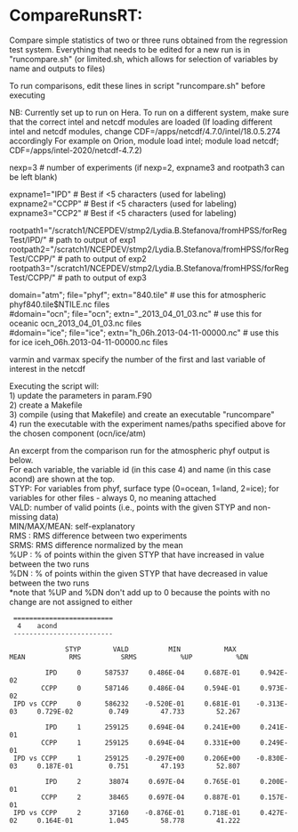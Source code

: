 # CompareRunsRT: 

Compare simple statistics of two or three runs obtained from the regression test system. Everything that needs to be edited for a new run is in "runcompare.sh" (or limited.sh, which allows for selection of variables by name and outputs to files)

To run comparisons, edit these lines in script "runcompare.sh" before executing

NB: Currently set up to run on Hera. To run on a different system, make sure that the correct intel and netcdf modules are loaded 
(If loading different intel and netcdf modules, change CDF=/apps/netcdf/4.7.0/intel/18.0.5.274 accordingly
For example on Orion, module load intel; module load netcdf; CDF=/apps/intel-2020/netcdf-4.7.2)

nexp=3    # number of experiments (if nexp=2, expname3 and rootpath3 can be left blank)  

expname1="IPD"   # Best if <5 characters (used for labeling)
expname2="CCPP"  # Best if <5 characters (used for labeling)
expname3="CCP2"  # Best if <5 characters (used for labeling)

rootpath1="/scratch1/NCEPDEV/stmp2/Lydia.B.Stefanova/fromHPSS/forRegTest/IPD/"   # path to output of exp1
rootpath2="/scratch1/NCEPDEV/stmp2/Lydia.B.Stefanova/fromHPSS/forRegTest/CCPP/"  # path to output of exp2
rootpath3="/scratch1/NCEPDEV/stmp2/Lydia.B.Stefanova/fromHPSS/forRegTest/CCPP/"  # path to output of exp3

domain="atm"; file="phyf"; extn="840.tile"    # use this for atmospheric phyf840.tile$NTILE.nc  files  
\#domain="ocn"; file="ocn"; extn="_2013_04_01_03.nc"  # use this for oceanic ocn_2013_04_01_03.nc files  
\#domain="ice"; file="ice"; extn="h_06h.2013-04-11-00000.nc"  # use this for ice iceh_06h.2013-04-11-00000.nc files  
  
varmin and varmax specify the number of the first and last variable of interest in the netcdf

Executing the script will:   
    1) update the parameters in param.F90  
    2) create a Makefile  
    3) compile (using that Makefile) and create an executable "runcompare"  
    4) run the executable with the experiment names/paths specified above for the chosen component (ocn/ice/atm)  
    
An excerpt from the comparison run for the atmospheric phyf output is below.   
For each variable, the variable id (in this case 4) and name (in this case acond) are shown at the top.     
STYP: For variables from phyf, surface type (0=ocean, 1=land, 2=ice); for variables for other files - always 0, no meaning attached    
VALD: number of valid points (i.e., points with the given STYP and non-missing data)     
MIN/MAX/MEAN: self-explanatory   
RMS : RMS difference between two experiments  
SRMS: RMS difference normalized by the mean   
%UP : % of points within the given STYP that have increased in value between the two runs   
%DN : % of points within the given STYP that have decreased in value between the two runs   
*note that  %UP and %DN don't add up to 0 because the points with no change are not assigned to either   

```
 =========================
  4    acond                         
 -------------------------
  
              STYP        VALD          MIN           MAX          MEAN           RMS          SRMS           %UP           %DN
  
         IPD     0      587537     0.486E-04     0.687E-01     0.942E-02
        CCPP     0      587146     0.486E-04     0.594E-01     0.973E-02
 IPD vs CCPP     0      586232    -0.520E-01     0.681E-01    -0.313E-03     0.729E-02         0.749        47.733        52.267
  
         IPD     1      259125     0.694E-04     0.241E+00     0.241E-01
        CCPP     1      259125     0.694E-04     0.331E+00     0.249E-01
 IPD vs CCPP     1      259125    -0.297E+00     0.206E+00    -0.830E-03     0.187E-01         0.751        47.193        52.807
  
         IPD     2       38074     0.697E-04     0.765E-01     0.200E-01
        CCPP     2       38465     0.697E-04     0.887E-01     0.157E-01
 IPD vs CCPP     2       37160    -0.876E-01     0.718E-01     0.427E-02     0.164E-01         1.045        58.778        41.222
 ```
